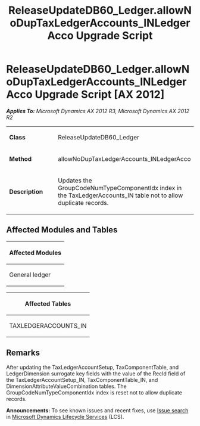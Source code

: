 ﻿---
title: ReleaseUpdateDB60_Ledger.allowNoDupTaxLedgerAccounts_INLedgerAcco Upgrade Script
TOCTitle: ReleaseUpdateDB60_Ledger.allowNoDupTaxLedgerAccounts_INLedgerAcco Upgrade Script
ms:assetid: b58f35b8-26b7-2af7-ce56-5b8299087f86
ms:mtpsurl: https://msdn.microsoft.com/en-us/library/JJ737005(v=AX.60)
ms:contentKeyID: 49710687
ms.date: 05/18/2015
mtps_version: v=AX.60
---

# ReleaseUpdateDB60\_Ledger.allowNoDupTaxLedgerAccounts\_INLedgerAcco Upgrade Script [AX 2012]


_**Applies To:** Microsoft Dynamics AX 2012 R3, Microsoft Dynamics AX 2012 R2_

<table>
<colgroup>
<col style="width: 50%" />
<col style="width: 50%" />
</colgroup>
<tbody>
<tr class="odd">
<td><p><strong>Class</strong></p></td>
<td><p>ReleaseUpdateDB60_Ledger</p></td>
</tr>
<tr class="even">
<td><p><strong>Method</strong></p></td>
<td><p>allowNoDupTaxLedgerAccounts_INLedgerAcco</p></td>
</tr>
<tr class="odd">
<td><p><strong>Description</strong></p></td>
<td><p>Updates the GroupCodeNumTypeComponentIdx index in the TaxLedgerAccounts_IN table not to allow duplicate records.</p></td>
</tr>
</tbody>
</table>


## Affected Modules and Tables

<table>
<colgroup>
<col style="width: 100%" />
</colgroup>
<thead>
<tr class="header">
<th><p>Affected Modules</p></th>
</tr>
</thead>
<tbody>
<tr class="odd">
<td><p>General ledger</p></td>
</tr>
</tbody>
</table>


<table>
<colgroup>
<col style="width: 100%" />
</colgroup>
<thead>
<tr class="header">
<th><p>Affected Tables</p></th>
</tr>
</thead>
<tbody>
<tr class="odd">
<td><p>TAXLEDGERACCOUNTS_IN</p></td>
</tr>
</tbody>
</table>


## Remarks

After updating the TaxLedgerAccountSetup, TaxComponentTable, and LedgerDimension surrogate key fields with the value of the RecId field of the TaxLedgerAccountSetup\_IN, TaxComponentTable\_IN, and DimensionAttributeValueCombination tables. The GroupCodeNumTypeComponentIdx index is reset not to allow duplicate records.

  
**Announcements:** To see known issues and recent fixes, use [Issue search](http://go.microsoft.com/fwlink/?linkid=389258) in [Microsoft Dynamics Lifecycle Services](http://go.microsoft.com/fwlink/?linkid=306505) (LCS).

